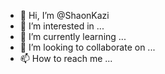 - 👋 Hi, I’m @ShaonKazi
- 👀 I’m interested in ...
- 🌱 I’m currently learning ...
- 💞️ I’m looking to collaborate on ...
- 📫 How to reach me ...

<!---
ShaonKazi/ShaonKazi is a ✨ special ✨ repository because its `README.md` (this file) appears on your GitHub profile.
You can click the Preview link to take a look at your changes.
--->
